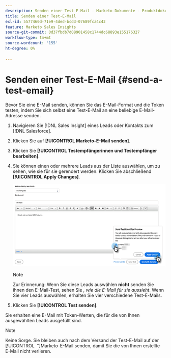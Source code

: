 ```yaml
---
description: Senden einer Test-E-Mail - Marketo-Dokumente - Produktdokumentation
title: Senden einer Test-E-Mail
exl-id: 5577460d-71e9-4ded-bcd3-07689fca4c43
feature: Marketo Sales Insights
source-git-commit: 0d37fbdb7d08901458c1744dc68893e155176327
workflow-type: tm+mt
source-wordcount: '155'
ht-degree: 0%

---
```


# Senden einer Test-E-Mail {#send-a-test-email}

Bevor Sie eine E-Mail senden, können Sie das E-Mail-Format und die Token testen, indem Sie sich selbst eine Test-E-Mail an eine beliebige E-Mail-Adresse senden.

1. Navigieren Sie [!DNL Sales Insight] eines Leads oder Kontakts zum [!DNL Salesforce].

1. Klicken Sie auf **[!UICONTROL Marketo-E-Mail senden]**.

1. Klicken Sie **[!UICONTROL Testempfängerinnen und Testempfänger bearbeiten]**.

1. Sie können einen oder mehrere Leads aus der Liste auswählen, um zu sehen, wie sie für sie gerendert werden. Klicken Sie abschließend **[!UICONTROL Apply Changes]**.

   ![](assets/send-a-test-email-1.png)

   >[!NOTE]
   >
   >Zur Erinnerung: Wenn Sie diese Leads auswählen **nicht** senden Sie ihnen den E-Mail-Test, sehen Sie _, wie die E-Mail für sie aussieht_. Wenn Sie vier Leads auswählen, erhalten Sie vier verschiedene Test-E-Mails.

1. Klicken Sie **[!UICONTROL Test senden]**.

Sie erhalten eine E-Mail mit Token-Werten, die für die von Ihnen ausgewählten Leads ausgefüllt sind.

>[!NOTE]
>
>Keine Sorge. Sie bleiben auch nach dem Versand der Test-E-Mail auf der [!UICONTROL &#x200B; &quot;]Marketo-E-Mail senden, damit Sie die von Ihnen erstellte E-Mail nicht verlieren.
